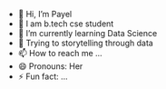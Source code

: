 - 👋 Hi, I’m Payel
- 👀 I am b.tech cse student
- 🌱 I’m currently learning Data Science
- 💞️ Trying to storytelling through data
- 📫 How to reach me ...
- 😄 Pronouns: Her
- ⚡ Fun fact: ...

<!---
Payel250901/Payel250901 is a ✨ special ✨ repository because its `README.md` (this file) appears on your GitHub profile.
You can click the Preview link to take a look at your changes.
--->
